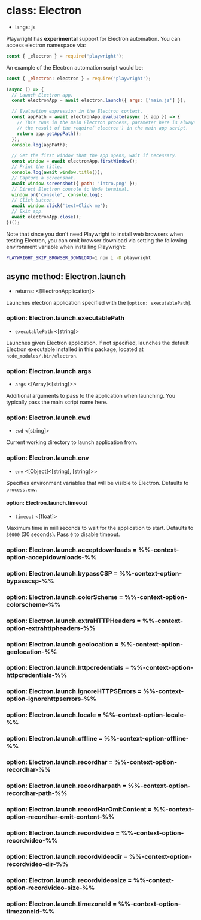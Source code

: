 # class: Electron
* langs: js

Playwright has **experimental** support for Electron automation. You can access electron namespace via:

```js
const { _electron } = require('playwright');
```

An example of the Electron automation script would be:

```js
const { _electron: electron } = require('playwright');

(async () => {
  // Launch Electron app.
  const electronApp = await electron.launch({ args: ['main.js'] });

  // Evaluation expression in the Electron context.
  const appPath = await electronApp.evaluate(async ({ app }) => {
    // This runs in the main Electron process, parameter here is always
    // the result of the require('electron') in the main app script.
    return app.getAppPath();
  });
  console.log(appPath);

  // Get the first window that the app opens, wait if necessary.
  const window = await electronApp.firstWindow();
  // Print the title.
  console.log(await window.title());
  // Capture a screenshot.
  await window.screenshot({ path: 'intro.png' });
  // Direct Electron console to Node terminal.
  window.on('console', console.log);
  // Click button.
  await window.click('text=Click me');
  // Exit app.
  await electronApp.close();
})();
```

Note that since you don't need Playwright to install web browsers when testing Electron, you can omit browser download via setting the following environment variable when installing Playwright:

```bash js
PLAYWRIGHT_SKIP_BROWSER_DOWNLOAD=1 npm i -D playwright
```

## async method: Electron.launch
- returns: <[ElectronApplication]>

Launches electron application specified with the [`option: executablePath`].

### option: Electron.launch.executablePath
- `executablePath` <[string]>

Launches given Electron application. If not specified, launches the default Electron
executable installed in this package, located at `node_modules/.bin/electron`.

### option: Electron.launch.args
- `args` <[Array]<[string]>>

Additional arguments to pass to the application when launching. You typically pass the main
script name here.

### option: Electron.launch.cwd
- `cwd` <[string]>

Current working directory to launch application from.

### option: Electron.launch.env
- `env` <[Object]<[string], [string]>>

Specifies environment variables that will be visible to Electron. Defaults to `process.env`.

#### option: Electron.launch.timeout
- `timeout` <[float]>

Maximum time in milliseconds to wait for the application to start. Defaults to `30000` (30 seconds). Pass `0` to disable timeout.

### option: Electron.launch.acceptdownloads = %%-context-option-acceptdownloads-%%
### option: Electron.launch.bypassCSP = %%-context-option-bypasscsp-%%
### option: Electron.launch.colorScheme = %%-context-option-colorscheme-%%
### option: Electron.launch.extraHTTPHeaders = %%-context-option-extrahttpheaders-%%
### option: Electron.launch.geolocation = %%-context-option-geolocation-%%
### option: Electron.launch.httpcredentials = %%-context-option-httpcredentials-%%
### option: Electron.launch.ignoreHTTPSErrors = %%-context-option-ignorehttpserrors-%%
### option: Electron.launch.locale = %%-context-option-locale-%%
### option: Electron.launch.offline = %%-context-option-offline-%%
### option: Electron.launch.recordhar = %%-context-option-recordhar-%%
### option: Electron.launch.recordharpath = %%-context-option-recordhar-path-%%
### option: Electron.launch.recordHarOmitContent = %%-context-option-recordhar-omit-content-%%
### option: Electron.launch.recordvideo = %%-context-option-recordvideo-%%
### option: Electron.launch.recordvideodir = %%-context-option-recordvideo-dir-%%
### option: Electron.launch.recordvideosize = %%-context-option-recordvideo-size-%%
### option: Electron.launch.timezoneId = %%-context-option-timezoneid-%%
